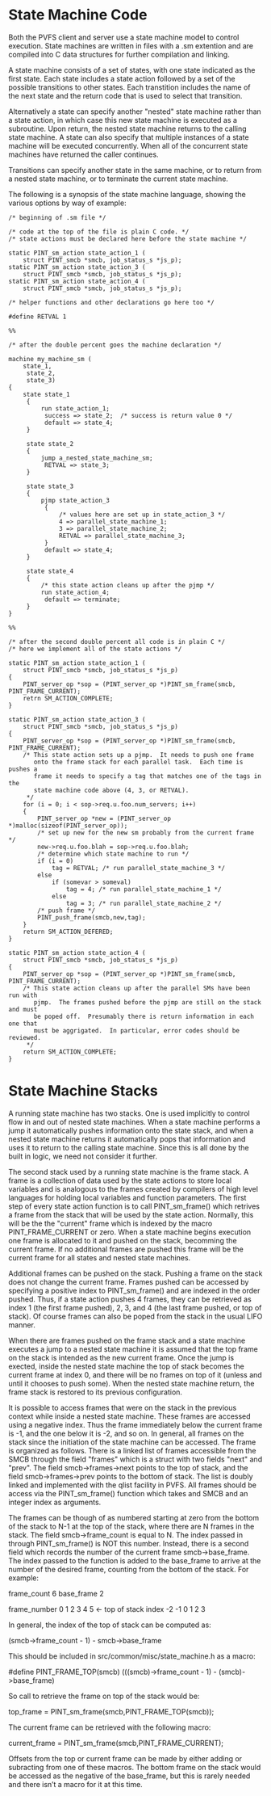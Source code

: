 # State Machine Code

Both the PVFS client and server use a state machine model to control
execution. State machines are written in files with a .sm extention and
are compiled into C data structures for further compilation and linking.

A state machine consists of a set of states, with one state indicated as
the first state. Each state includes a state action followed by a set of
the possible transitions to other states. Each transtition includes the
name of the next state and the return code that is used to select that
transition.

Alternatively a state can specify another "nested" state machine rather
than a state action, in which case this new state machine is executed as
a subroutine. Upon return, the nested state machine returns to the
calling state machine. A state can also specify that multiple instances
of a state machine will be executed concurrently. When all of the
concurrent state machines have returned the caller continues.

Transitions can specify another state in the same machine, or to return
from a nested state machine, or to terminate the current state machine.

The following is a synopsis of the state machine language, showing the
various options by way of example:

    /* beginning of .sm file */
    
    /* code at the top of the file is plain C code. */
    /* state actions must be declared here before the state machine */
    
    static PINT_sm_action state_action_1 (
        struct PINT_smcb *smcb, job_status_s *js_p);
    static PINT_sm_action state_action_3 (
        struct PINT_smcb *smcb, job_status_s *js_p);
    static PINT_sm_action state_action_4 (
        struct PINT_smcb *smcb, job_status_s *js_p);
    
    /* helper functions and other declarations go here too */
    
    #define RETVAL 1
    
    %%
    
    /* after the double percent goes the machine declaration */
    
    machine my_machine_sm (
        state_1,
         state_2,
         state_3)
    {
        state state_1
         {
             run state_action_1;
              success => state_2;  /* success is return value 0 */
              default => state_4;
         }
    
         state state_2
         {
             jump a_nested_state_machine_sm;
              RETVAL => state_3;
         }
    
         state state_3
         {
             pjmp state_action_3
              {
                  /* values here are set up in state_action_3 */
                  4 => parallel_state_machine_1;
                  3 => parallel_state_machine_2;
                  RETVAL => parallel_state_machine_3;
              }
              default => state_4;
         }
    
         state state_4
         {
             /* this state action cleans up after the pjmp */
             run state_action_4;
              default => terminate;
         }
    }
    
    %%
    
    /* after the second double percent all code is in plain C */
    /* here we implement all of the state actions */
    
    static PINT_sm_action state_action_1 (
        struct PINT_smcb *smcb, job_status_s *js_p)
    {
        PINT_server_op *sop = (PINT_server_op *)PINT_sm_frame(smcb, PINT_FRAME_CURRENT);
        retrn SM_ACTION_COMPLETE;
    }
    
    static PINT_sm_action state_action_3 (
        struct PINT_smcb *smcb, job_status_s *js_p)
    {
        PINT_server_op *sop = (PINT_server_op *)PINT_sm_frame(smcb, PINT_FRAME_CURRENT);
        /* This state action sets up a pjmp.  It needs to push one frame
           onto the frame stack for each parallel task.  Each time is pushes a
           frame it needs to specify a tag that matches one of the tags in the
           state machine code above (4, 3, or RETVAL).
         */
        for (i = 0; i < sop->req.u.foo.num_servers; i++)
        {
            PINT_server_op *new = (PINT_server_op *)malloc(sizeof(PINT_server_op));
            /* set up new for the new sm probably from the current frame */
            new->req.u.foo.blah = sop->req.u.foo.blah;
            /* determine which state machine to run */
            if (i = 0)
                tag = RETVAL; /* run parallel_state_machine_3 */
            else
                if (somevar > someval)
                    tag = 4; /* run parallel_state_machine_1 */
                else
                    tag = 3; /* run parallel_state_machine_2 */
            /* push frame */
            PINT_push_frame(smcb,new,tag);
        } 
        return SM_ACTION_DEFERED;
    }
    
    static PINT_sm_action state_action_4 (
        struct PINT_smcb *smcb, job_status_s *js_p)
    {
        PINT_server_op *sop = (PINT_server_op *)PINT_sm_frame(smcb, PINT_FRAME_CURRENT);
        /* This state action cleans up after the parallel SMs have been run with
           pjmp.  The frames pushed before the pjmp are still on the stack and must
           be poped off.  Presumably there is return information in each one that
           must be aggrigated.  In particular, error codes should be reviewed.
         */
        return SM_ACTION_COMPLETE;
    }

# State Machine Stacks

A running state machine has two stacks. One is used implicitly to
control flow in and out of nested state machines. When a state machine
performs a jump it automatically pushes information onto the state
stack, and when a nested state machine returns it automatically pops
that information and uses it to return to the calling state machine.
Since this is all done by the built in logic, we need not consider it
further.

The second stack used by a running state machine is the frame stack. A
frame is a collection of data used by the state actions to store local
variables and is analogous to the frames created by compilers of high
level languages for holding local variables and function parameters. The
first step of every state action function is to call PINT\_sm\_frame()
which retrives a frame from the stack that will be used by the state
action. Normally, this will be the the "current" frame which is indexed
by the macro PINT\_FRAME\_CURRENT or zero. When a state machine begins
execution one frame is allocated to it and pushed on the stack,
becomming the current frame. If no additional frames are pushed this
frame will be the current frame for all states and nested state
machines.

Additional frames can be pushed on the stack. Pushing a frame on the
stack does not change the current frame. Frames pushed can be accessed
by specifying a positive index to PINT\_sm\_frame() and are indexed in
the order pushed. Thus, if a state action pushes 4 frames, they can be
retrieved as index 1 (the first frame pushed), 2, 3, and 4 (the last
frame pushed, or top of stack). Of course frames can also be poped from
the stack in the usual LIFO manner.

When there are frames pushed on the frame stack and a state machine
executes a jump to a nested state machine it is assumed that the top
frame on the stack is intended as the new current frame. Once the jump
is exected, inside the nested state machine the top of stack becomes the
current frame at index 0, and there will be no frames on top of it
(unless and until it chooses to push some). When the nested state
machine return, the frame stack is restored to its previous
configuration.

It is possible to access frames that were on the stack in the previous
context while inside a nested state machine. These frames are accessed
using a negative index. Thus the frame immediately below the current
frame is -1, and the one below it is -2, and so on. In general, all
frames on the stack since the initiation of the state machine can be
accessed. The frame is organized as follows. There is a linked list of
frames accessible from the SMCB through the field "frames" which is a
struct with two fields "next" and "prev". The field smcb-\>frames-\>next
points to the top of stack, and the field smcb-\>frames-\>prev points to
the bottom of stack. The list is doubly linked and implemented with the
qlist facility in PVFS. All frames should be access via the
PINT\_sm\_frame() function which takes and SMCB and an integer index as
arguments.

The frames can be though of as numbered starting at zero from the bottom
of the stack to N-1 at the top of the stack, where there are N frames in
the stack. The field smcb-\>frame\_count is equal to N. The index passed
in through PINT\_sm\_frame() is NOT this number. Instead, there is a
second field which records the number of the current frame
smcb-\>base\_frame. The index passed to the function is added to the
base\_frame to arrive at the number of the desired frame, counting from
the bottom of the stack. For example:

frame\_count 6 base\_frame 2

frame\_number 0 1 2 3 4 5 \<- top of stack index -2 -1 0 1 2 3

In general, the index of the top of stack can be computed as:

(smcb-\>frame\_count - 1) - smcb-\>base\_frame

This should be included in src/common/misc/state\_machine.h as a macro:

\#define PINT\_FRAME\_TOP(smcb) (((smcb)-\>frame\_count - 1) -
(smcb)-\>base\_frame)

So call to retrieve the frame on top of the stack would be:

top\_frame = PINT\_sm\_frame(smcb,PINT\_FRAME\_TOP(smcb));

The current frame can be retrieved with the following macro:

current\_frame = PINT\_sm\_frame(smcb,PINT\_FRAME\_CURRENT);

Offsets from the top or current frame can be made by either adding or
subracting from one of these macros. The bottom frame on the stack would
be accessed as the negative of the base\_frame, but this is rarely
needed and there isn’t a macro for it at this time.
